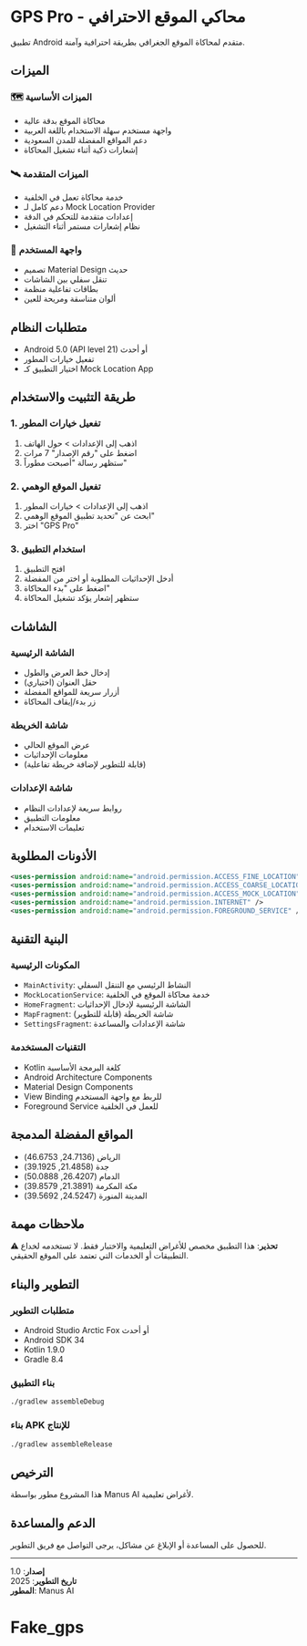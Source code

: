 # GPS Pro - محاكي الموقع الاحترافي

تطبيق Android متقدم لمحاكاة الموقع الجغرافي بطريقة احترافية وآمنة.

## الميزات

### 🗺️ الميزات الأساسية
- محاكاة الموقع بدقة عالية
- واجهة مستخدم سهلة الاستخدام باللغة العربية
- دعم المواقع المفضلة للمدن السعودية
- إشعارات ذكية أثناء تشغيل المحاكاة

### 🛰️ الميزات المتقدمة
- خدمة محاكاة تعمل في الخلفية
- دعم كامل لـ Mock Location Provider
- إعدادات متقدمة للتحكم في الدقة
- نظام إشعارات مستمر أثناء التشغيل

### 🎨 واجهة المستخدم
- تصميم Material Design حديث
- تنقل سفلي بين الشاشات
- بطاقات تفاعلية منظمة
- ألوان متناسقة ومريحة للعين

## متطلبات النظام

- Android 5.0 (API level 21) أو أحدث
- تفعيل خيارات المطور
- اختيار التطبيق كـ Mock Location App

## طريقة التثبيت والاستخدام

### 1. تفعيل خيارات المطور
1. اذهب إلى الإعدادات > حول الهاتف
2. اضغط على "رقم الإصدار" 7 مرات
3. ستظهر رسالة "أصبحت مطوراً"

### 2. تفعيل الموقع الوهمي
1. اذهب إلى الإعدادات > خيارات المطور
2. ابحث عن "تحديد تطبيق الموقع الوهمي"
3. اختر "GPS Pro"

### 3. استخدام التطبيق
1. افتح التطبيق
2. أدخل الإحداثيات المطلوبة أو اختر من المفضلة
3. اضغط على "بدء المحاكاة"
4. ستظهر إشعار يؤكد تشغيل المحاكاة

## الشاشات

### الشاشة الرئيسية
- إدخال خط العرض والطول
- حقل العنوان (اختياري)
- أزرار سريعة للمواقع المفضلة
- زر بدء/إيقاف المحاكاة

### شاشة الخريطة
- عرض الموقع الحالي
- معلومات الإحداثيات
- (قابلة للتطوير لإضافة خريطة تفاعلية)

### شاشة الإعدادات
- روابط سريعة لإعدادات النظام
- معلومات التطبيق
- تعليمات الاستخدام

## الأذونات المطلوبة

```xml
<uses-permission android:name="android.permission.ACCESS_FINE_LOCATION" />
<uses-permission android:name="android.permission.ACCESS_COARSE_LOCATION" />
<uses-permission android:name="android.permission.ACCESS_MOCK_LOCATION" />
<uses-permission android:name="android.permission.INTERNET" />
<uses-permission android:name="android.permission.FOREGROUND_SERVICE" />
```

## البنية التقنية

### المكونات الرئيسية
- `MainActivity`: النشاط الرئيسي مع التنقل السفلي
- `MockLocationService`: خدمة محاكاة الموقع في الخلفية
- `HomeFragment`: الشاشة الرئيسية لإدخال الإحداثيات
- `MapFragment`: شاشة الخريطة (قابلة للتطوير)
- `SettingsFragment`: شاشة الإعدادات والمساعدة

### التقنيات المستخدمة
- Kotlin كلغة البرمجة الأساسية
- Android Architecture Components
- Material Design Components
- View Binding للربط مع واجهة المستخدم
- Foreground Service للعمل في الخلفية

## المواقع المفضلة المدمجة

- الرياض (24.7136, 46.6753)
- جدة (21.4858, 39.1925)
- الدمام (26.4207, 50.0888)
- مكة المكرمة (21.3891, 39.8579)
- المدينة المنورة (24.5247, 39.5692)

## ملاحظات مهمة

⚠️ **تحذير**: هذا التطبيق مخصص للأغراض التعليمية والاختبار فقط. لا تستخدمه لخداع التطبيقات أو الخدمات التي تعتمد على الموقع الحقيقي.

## التطوير والبناء

### متطلبات التطوير
- Android Studio Arctic Fox أو أحدث
- Android SDK 34
- Kotlin 1.9.0
- Gradle 8.4

### بناء التطبيق
```bash
./gradlew assembleDebug
```

### بناء APK للإنتاج
```bash
./gradlew assembleRelease
```

## الترخيص

هذا المشروع مطور بواسطة Manus AI لأغراض تعليمية.

## الدعم والمساعدة

للحصول على المساعدة أو الإبلاغ عن مشاكل، يرجى التواصل مع فريق التطوير.

---

**إصدار**: 1.0  
**تاريخ التطوير**: 2025  
**المطور**: Manus AI

# Fake_gps
